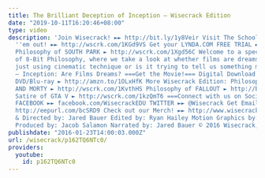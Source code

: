 ```yaml
---
title: The Brilliant Deception of Inception – Wisecrack Edition
date: "2019-10-11T16:20:46+08:00"
type: video
description: 'Join Wisecrack! ►► http://bit.ly/1y8Veir Visit The School of Life! Check
  ''em out! ►► http://wscrk.com/1KGd9VS Get your LYNDA.COM FREE TRIAL ►► http://wscrk.com/1PoapC2
  Philosophy of SOUTH PARK ► http://wscrk.com/1Xgd56C Welcome to a special edition
  of 8-Bit Philosophy, where we take a look at whether films are dreams. Is the film
  just using cinematic technique or is it trying to tell us something more? This week
  – Inception: Are Films Dreams? ===Get the Movie!=== Digital Download ► http://amzn.to/28JP5Eq
  DVD/Blu-ray ► http://amzn.to/1OLxHfK More Wisecrack Edition: Philosophy of RICK
  AND MORTY ► http://wscrk.com/1KvthHS Philosophy of FALLOUT ► http://bit.ly/1Pf8myH
  Satire of GTA V ► http://wscrk.com/1kzQmT6 ===Connect with us on Social Media!===
  FACEBOOK ►► facebook.com/WisecrackEDU TWITTER ►► @Wisecrack Get Email Alerts ►►
  http://eepurl.com/bcSRD9 Check out our Merch! ►► http://www.wisecrack.co/store Written
  & Directed by: Jared Bauer Edited by: Ryan Hailey Motion Graphics by: Drew Levin
  Produced by: Jacob Salamon Narrated by: Jared Bauer © 2016 Wisecrack, Inc.'
publishdate: "2016-01-23T14:00:03.000Z"
url: /wisecrack/p162TQ6NTc0/
providers:
  youtube:
    id: p162TQ6NTc0
---
```

